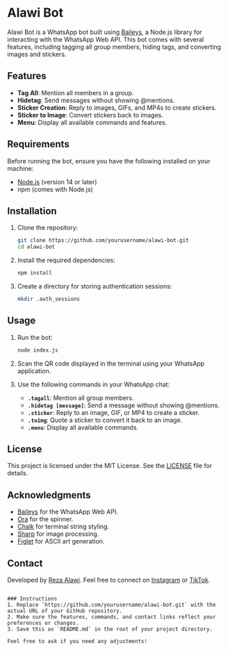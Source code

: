 # Alawi Bot

Alawi Bot is a WhatsApp bot built using [Baileys](https://github.com/adiwajshing/Baileys), a Node.js library for interacting with the WhatsApp Web API. This bot comes with several features, including tagging all group members, hiding tags, and converting images and stickers.

## Features

- **Tag All**: Mention all members in a group.
- **Hidetag**: Send messages without showing @mentions.
- **Sticker Creation**: Reply to images, GIFs, and MP4s to create stickers.
- **Sticker to Image**: Convert stickers back to images.
- **Menu**: Display all available commands and features.

## Requirements

Before running the bot, ensure you have the following installed on your machine:

- [Node.js](https://nodejs.org/en/) (version 14 or later)
- npm (comes with Node.js)

## Installation

1. Clone the repository:

   ```bash
   git clone https://github.com/yourusername/alawi-bot.git
   cd alawi-bot
   ```

2. Install the required dependencies:

   ```bash
   npm install
   ```

3. Create a directory for storing authentication sessions:

   ```bash
   mkdir .auth_sessions
   ```

## Usage

1. Run the bot:

   ```bash
   node index.js
   ```

2. Scan the QR code displayed in the terminal using your WhatsApp application.

3. Use the following commands in your WhatsApp chat:

   - **`.tagall`**: Mention all group members.
   - **`.hidetag [message]`**: Send a message without showing @mentions.
   - **`.sticker`**: Reply to an image, GIF, or MP4 to create a sticker.
   - **`.toimg`**: Quote a sticker to convert it back to an image.
   - **`.menu`**: Display all available commands.

## License

This project is licensed under the MIT License. See the [LICENSE](LICENSE) file for details.

## Acknowledgments

- [Baileys](https://github.com/adiwajshing/Baileys) for the WhatsApp Web API.
- [Ora](https://github.com/sindresorhus/ora) for the spinner.
- [Chalk](https://github.com/chalk/chalk) for terminal string styling.
- [Sharp](https://github.com/lovell/sharp) for image processing.
- [Figlet](https://github.com/patorjk/figlet.js) for ASCII art generation.

## Contact

Developed by [Reza Alawi](https://github.com/rezaalawii). Feel free to connect on [Instagram](https://www.instagram.com/rezalawiii) or [TikTok](https://www.tiktok.com/@reza_alawi).
```

### Instructions
1. Replace `https://github.com/yourusername/alawi-bot.git` with the actual URL of your GitHub repository.
2. Make sure the features, commands, and contact links reflect your preferences or changes.
3. Save this as `README.md` in the root of your project directory.

Feel free to ask if you need any adjustments!
